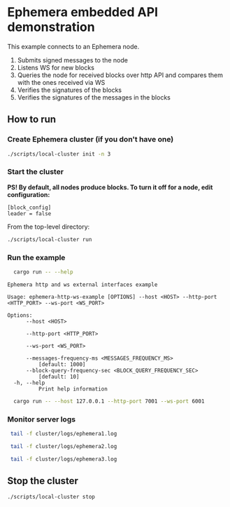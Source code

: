 # Ephemera embedded API demonstration

This example connects to an Ephemera node.

1) Submits signed messages to the node
2) Listens WS for new blocks
3) Queries the node for received blocks over http API and compares them with the ones received via WS
4) Verifies the signatures of the blocks
5) Verifies the signatures of the messages in the blocks

## How to run

### Create Ephemera cluster (if you don't have one)

```bash
./scripts/local-cluster init -n 3
```

### Start the cluster 

**PS! By default, all nodes produce blocks. To turn it off for a node, edit configuration:**
```text
[block_config]
leader = false
```

From the top-level directory: 

```bash
./scripts/local-cluster run
```

### Run the example

```bash
  cargo run -- --help
```

```text
Ephemera http and ws external interfaces example

Usage: ephemera-http-ws-example [OPTIONS] --host <HOST> --http-port <HTTP_PORT> --ws-port <WS_PORT>

Options:
      --host <HOST>
          
      --http-port <HTTP_PORT>
          
      --ws-port <WS_PORT>
          
      --messages-frequency-ms <MESSAGES_FREQUENCY_MS>
          [default: 1000]
      --block-query-frequency-sec <BLOCK_QUERY_FREQUENCY_SEC>
          [default: 10]
  -h, --help
          Print help information
```

```bash
  cargo run -- --host 127.0.0.1 --http-port 7001 --ws-port 6001
```

### Monitor server logs

```bash
 tail -f cluster/logs/ephemera1.log
```

```bash
 tail -f cluster/logs/ephemera2.log
```

```bash
 tail -f cluster/logs/ephemera3.log
```

## Stop the cluster

```bash
./scripts/local-cluster stop
```